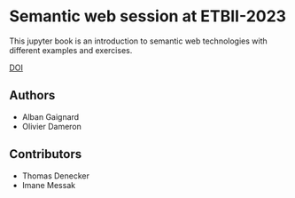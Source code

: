# Semantic web session at ETBII-2023

This jupyter book is an introduction to semantic web technologies with different examples and exercises. 

[DOI](https://doi.org/10.5281/zenodo.7550601)

## Authors

- Alban Gaignard
- Olivier Dameron

## Contributors

- Thomas Denecker 
- Imane Messak


```{tableofcontents}
```
